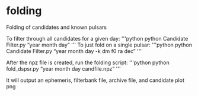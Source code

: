 # folding
Folding of candidates and known pulsars

To filter through all candidates for a given day:
'''python
python Candidate Filter.py “year month day”
'''
To just fold on a single pulsar:
'''python
python Candidate Filter.py “year month day -k dm f0 ra dec”
'''

After the npz file is created, run the folding script:
'''python
python fold_dspsr.py “year month day candfile.npz”
'''

It will output an ephemeris, filterbank file, archive file, and candidate plot png
